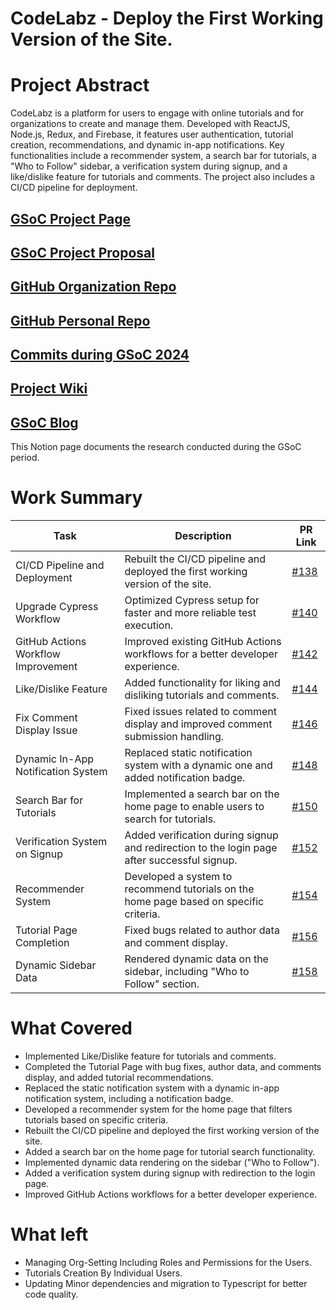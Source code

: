 # CodeLabz - Deploy the First Working Version of the Site.

# Project Abstract
CodeLabz is a platform for users to engage with online tutorials and for organizations to create and manage them. Developed with ReactJS, Node.js, Redux, and Firebase, it features user authentication, tutorial creation, recommendations, and dynamic in-app notifications. Key functionalities include a recommender system, a search bar for tutorials, a "Who to Follow" sidebar, a verification system during signup, and a like/dislike feature for tutorials and comments. The project also includes a CI/CD pipeline for deployment.

## [GSoC Project Page](https://summerofcode.withgoogle.com/programs/2024/projects/DqAwlznt)

## [GSoC Project Proposal](https://drive.google.com/file/d/1nRWXxOil-ZMngFau8mCEKF1-3jMjC3op/view?usp=sharing)

## [GitHub Organization Repo](https://github.com/c2siorg/Codelabz)

## [GitHub Personal Repo](https://github.com/lokeshwar777/Codelabz)

## [Commits during GSoC 2024](https://github.com/lokeshwar777/Codelabz/commits/master-gsoc-24/)

<!-- ## [Project Demo Video](http://LinkToDemoVideo) -->

## [Project Wiki](https://github.com/scorelab/Codelabz/wiki)

## [GSoC Blog](https://bit.ly/codelabz-gsoc-24)
This Notion page documents the research conducted during the GSoC period.

# Work Summary
|**Task**|**Description**|**PR Link**|
|-|-|-|
|CI/CD Pipeline and Deployment  |Rebuilt the CI/CD pipeline and deployed the first working version of the site.|[#138](https://github.com/c2siorg/Codelabz/pull/138)|
|Upgrade Cypress Workflow|Optimized Cypress setup for faster and more reliable test execution.|[#140](https://github.com/c2siorg/Codelabz/pull/140)|
|GitHub Actions Workflow Improvement|Improved existing GitHub Actions workflows for a better developer experience.|[#142](https://github.com/c2siorg/Codelabz/pull/142)|
|Like/Dislike Feature|Added functionality for liking and disliking tutorials and comments.|[#144](https://github.com/c2siorg/Codelabz/pull/144)|
|Fix Comment Display Issue|Fixed issues related to comment display and improved comment submission handling.|[#146](https://github.com/c2siorg/Codelabz/pull/146)|
|Dynamic In-App Notification System|Replaced static notification system with a dynamic one and added notification badge.|[#148](https://github.com/c2siorg/Codelabz/pull/148)|
|Search Bar for Tutorials|Implemented a search bar on the home page to enable users to search for tutorials.|[#150](https://github.com/c2siorg/Codelabz/pull/150)|
|Verification System on Signup|Added verification during signup and redirection to the login page after successful signup.|[#152](https://github.com/c2siorg/Codelabz/pull/152)|
|Recommender System|Developed a system to recommend tutorials on the home page based on specific criteria.|[#154](https://github.com/c2siorg/Codelabz/pull/154)|
|Tutorial Page Completion|Fixed bugs related to author data and comment display.|[#156](https://github.com/c2siorg/Codelabz/pull/156)|
|Dynamic Sidebar Data|Rendered dynamic data on the sidebar, including "Who to Follow" section.|[#158](https://github.com/c2siorg/Codelabz/pull/158)|


# What Covered
- Implemented Like/Dislike feature for tutorials and comments.
- Completed the Tutorial Page with bug fixes, author data, and comments display, and added tutorial recommendations.
- Replaced the static notification system with a dynamic in-app notification system, including a notification badge.
- Developed a recommender system for the home page that filters tutorials based on specific criteria.
- Rebuilt the CI/CD pipeline and deployed the first working version of the site.
- Added a search bar on the home page for tutorial search functionality.
- Implemented dynamic data rendering on the sidebar ("Who to Follow").
- Added a verification system during signup with redirection to the login page.
- Improved GitHub Actions workflows for a better developer experience.

# What left
- Managing Org-Setting Including Roles and Permissions for the Users.
- Tutorials Creation By Individual Users.
- Updating Minor dependencies and migration to Typescript for better code quality.